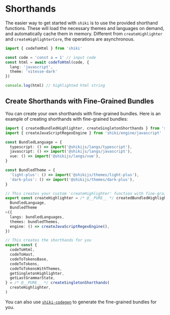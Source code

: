 # Shorthands

The easier way to get started with `shiki` is to use the provided shorthand functions. These will load the necessary themes and languages on demand, and automatically cache them in memory. Different from `createHighlighter` and `createHighlighterCore`, the operations are asynchronous.

```ts twoslash
import { codeToHtml } from 'shiki'

const code = 'const a = 1' // input code
const html = await codeToHtml(code, {
  lang: 'javascript',
  theme: 'vitesse-dark'
})

console.log(html) // highlighted html string
```

## Create Shorthands with Fine-Grained Bundles

You can create your own shorthands with fine-grained bundles. Here is an example of creating shorthands with fine-grained bundles:

```ts
import { createdBundledHighlighter, createSingletonShorthands } from 'shiki/core'
import { createJavaScriptRegexEngine } from 'shiki/engine/javascript'

const BundledLanguage = {
  typescript: () => import('@shikijs/langs/typescript'),
  javascript: () => import('@shikijs/langs/javascript'),
  vue: () => import('@shikijs/langs/vue'),
}

const BundledTheme = {
  'light-plus': () => import('@shikijs/themes/light-plus'),
  'dark-plus': () => import('@shikijs/themes/dark-plus'),
}

// This creates your custom 'createHighlighter' function with fine-grained bundles
export const createHighlighter = /* @__PURE__ */ createdBundledHighlighter<
  BundledLanguage,
  BundledTheme
>({
  langs: bundledLanguages,
  themes: bundledThemes,
  engine: () => createJavaScriptRegexEngine(),
})

// This creates the shorthands for you
export const {
  codeToHtml,
  codeToHast,
  codeToTokensBase,
  codeToTokens,
  codeToTokensWithThemes,
  getSingletonHighlighter,
  getLastGrammarState,
} = /* @__PURE__ */ createSingletonShorthands(
  createHighlighter,
)
```

You can also use [`shiki-codegen`](/integrations/codegen) to generate the fine-grained bundles for you.
